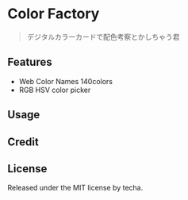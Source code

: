 Color Factory
======================
> デジタルカラーカードで配色考察とかしちゃう君

## Features
* Web Color Names 140colors
* RGB HSV color picker

## Usage
## Credit
## License
Released under the MIT license by techa.

